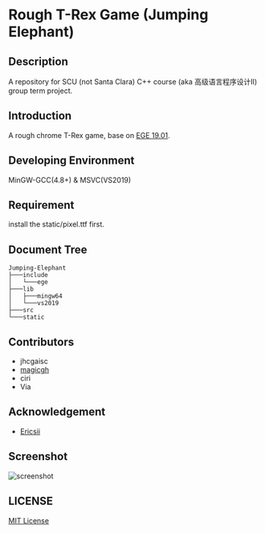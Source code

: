 # Rough T-Rex Game (Jumping Elephant)
## Description 
A repository for SCU (not Santa Clara) C++ course (aka 高级语言程序设计II) group term project.

## Introduction 
A rough chrome T-Rex game, base on [EGE 19.01](https://xege.org/). 

## Developing Environment
MinGW-GCC(4.8+) & MSVC(VS2019) 

## Requirement
install the static/pixel.ttf first.

## Document Tree 
```
Jumping-Elephant
├───include
│   └───ege
├───lib
│   ├───mingw64
│   └───vs2019
├───src
└───static
```

## Contributors
* jhcgaisc 
* [magicgh](https://github.com/magicgh)
* ciri
* Via
  
## Acknowledgement
* [Ericsii](https://github.com/Ericsii)
  
## Screenshot
![screenshot](https://i.loli.net/2020/06/12/7pnVq6BRDrOKcby.gif)

## LICENSE
[MIT License](https://mit-license.org/)
